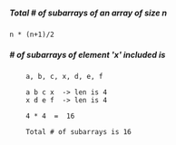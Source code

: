 ##### Total # of subarrays of an array of size n
```
n * (n+1)/2
```

##### # of subarrays of element 'x' included is 
```
    a, b, c, x, d, e, f

    a b c x  -> len is 4
    x d e f  -> len is 4 

    4 * 4  =  16

    Total # of subarrays is 16
```